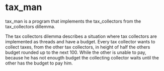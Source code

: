 tax_man
=======

tax_man is a program that implements the tax_collectors from the tax_collectors
dillemma.

The tax collectors dilemma describes a situation where tax collectors are
implemented as threads and have a budget. Every tax collector wants to collect
taxes, from the other tax collectors, in height of half the others budget
rounded up to the next 100. While the other is unable to pay, because he has not
enougth budget the collecting collector waits until the other has the budget to
pay him.

